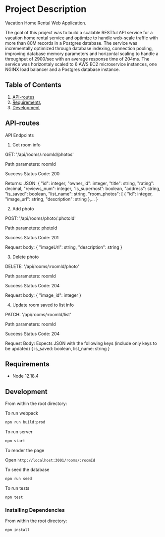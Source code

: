 # Project Description

Vacation Home Rental Web Application.

The goal of this project was to build a scalable RESTful API service for a vacation home rental service and optimize to handle web-scale traffic with more than 80M records in a Postgres database. The service was incrementally optimized through database indexing, connection pooling, improving database memory parameters and horizontal scaling to handle a throughput of 2900/sec with an average response time of 204ms. The service was horizontaly scaled to 6 AWS EC2 microservice instances, one NGINX load balancer and a Postgres database instance.

## Table of Contents

1. [API-routes](#API-routes)
2. [Requirements](#requirements)
3. [Development](#development)

## API-routes

API Endpoints

1. Get room info

GET: '/api/rooms/:roomId/photos'

Path parameters: roomId

Success Status Code: 200

Returns: JSON:
{
  "id": integer,
  "owner_id": integer,
  "title": string,
  "rating": decimal,
  "reviews_num": integer,
  “is_superhost”: boolean,
  "address": string,
  "is_saved": boolean,
  "list_name": string,
  "room_photos": [
      {
          "id": integer,
          "image_url": string,
          "description": string
      },...
}

2. Add photo

POST: '/api/rooms/photo/:photoId'

Path parameters: photoId

Success Status Code: 201

Request body:
{
  "imageUrl": string,
  "description": string
}

3. Delete photo

DELETE: '/api/rooms/:roomId/photo'

Path parameters: roomId

Success Status Code: 204

Request body: {
  "image_id": integer
}


4. Update room saved to list info

PATCH: '/api/rooms/:roomId/list'

Path parameters: roomId

Success Status Code: 204

Request Body: Expects JSON with the following keys (include only keys to be updated)
{
  is_saved: boolean,
  list_name: string
}


## Requirements

- Node 12.18.4

## Development

From within the root directory:

To run webpack
```sh
npm run build:prod
```

To run server
```sh
npm start
```

To render the page

Open `http://localhost:3001/rooms/:roomId`

To seed the database
```sh
npm run seed
```

To run tests
```sh
npm test
```

### Installing Dependencies

From within the root directory:

```sh
npm install
```

